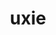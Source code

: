 ---
id: 480
title: uxie
types: [psychic]
image: https://raw.githubusercontent.com/PokeAPI/sprites/master/sprites/pokemon/480.png
---